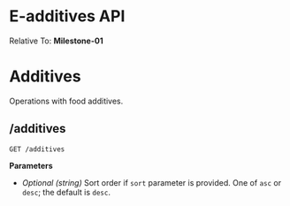 E-additives API
==================

Relative To: **Milestone-01**

# Additives
Operations with food additives.

## /additives

    GET /additives

**Parameters**

  * _Optional_ _(string)_ Sort order if `sort` parameter is provided. One of `asc` or `desc`; the default is `desc`.
